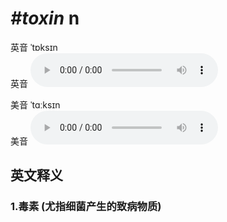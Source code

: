 # ***\#toxin*** n
英音 ˈtɒksɪn  
英音
<audio src="./media/toxin1_AAC.aac" controls="controls"></audio>

美音 ˈtɑːksɪn  
美音
<audio src="./media/toxin2_AAC.aac" controls="controls"></audio>



  

英文释义
---
### 1.**毒素 (尤指细菌产生的致病物质)**  


